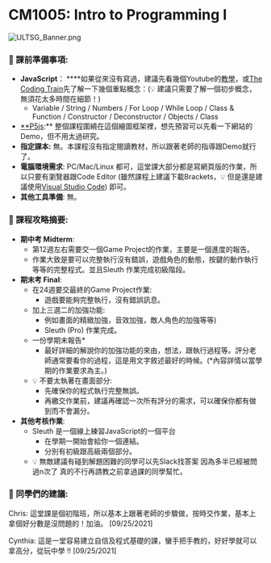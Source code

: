 # CM1005: Intro to Programming I

![ULTSG_Banner.png](CM1005%20Int%2029f3c/ULTSG_Banner.png)

### 🔖  課前準備事項:

- **JavaScript**： ****如果從來沒有寫過，建議先看幾個Youtube的[教學](https://youtu.be/PkZNo7MFNFg)，或[The Coding Train](https://www.youtube.com/playlist?list=PLRqwX-V7Uu6Zy51Q-x9tMWIv9cueOFTFA)先了解一下幾個重點概念：(💡 建議只需要了解一個初步概念，無須花太多時間在細節！)
    - Variable / String / Numbers / For Loop / While Loop / Class & Function / Constructor / Deconstructor / Objects / Class
- [**P5js](https://p5js.org/):** 整個課程圍繞在這個繪圖框架裡，想先預習可以先看一下網站的Demo，但不用太過研究。
- **指定課本:** 無。本課程沒有指定閱讀教材，所以跟著老師的指導跟Demo就行了。
- **電腦環境需求**: PC/Mac/Linux 都可，這堂課大部分都是寫網頁版的作業，所以只要有瀏覽器跟Code Editor (雖然課程上建議下載Brackets，💡 但是還是建議使用[Visual Studio Code](https://code.visualstudio.com/)) 即可。
- **其他工具準備**: 無。

### 📓 課程攻略摘要:

- **期中考 Midterm**:
    - 第12週左右需要交一個Game Project的作業，主要是一個進度的報告。
    - 作業大致是要可以完整執行沒有錯誤，遊戲角色的動態，按鍵的動作執行等等的完整程式。並且Sleuth 作業完成初級階段。
- **期末考 Final**:
    - 在24週要交最終的Game Project作業:
        - 遊戲要能夠完整執行，沒有錯誤訊息。
    - 加上三選二的加強功能:
        - 例如畫面的精緻加強，音效加強，敵人角色的加強等等)
        - Sleuth (Pro) 作業完成。
    - 一份學期末報告*
        - 最好詳細的解說你的加強功能的來由，想法，跟執行過程等。評分老師通常要看你的過程，這是用文字敘述最好的時候。(*內容詳情以當學期的作業要求為主。)
    - 💡 不要太執著在畫面部分:
        - 先確保你的程式執行完整無誤。
        - 再繳交作業前，建議再確認一次所有評分的需求，可以確保你都有做到而不會漏分。
- **其他考核作業**:
    - Sleuth 是一個線上練習JavaScript的一個平台
        - 在學期一開始會給你一個連結。
        - 分別有初級跟高級兩個部分。
    - 💡 無敵建議有碰到解題困難的同學可以先Slack找答案 因為多半已經被問過n次了 真的不行再請教之前拿過課的同學幫忙。
    

### 🤩 同學們的建議:

Chris: 這堂課是個初階班，所以基本上跟著老師的步驟做，按時交作業，基本上拿個好分數是沒問題的！加油。 [09/25/2021]

Cynthia: 這是一堂容易建立自信及程式基礎的課，蠻手把手教的，好好學就可以拿高分，從玩中學 !!   [09/25/2021]
